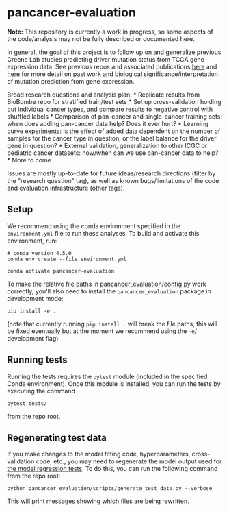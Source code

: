 # pancancer-evaluation

**Note:** This repository is currently a work in progress, so some aspects of
the code/analysis may not be fully described or documented here.

In general, the goal of this project is to follow up on and generalize previous
Greene Lab studies predicting driver mutation status from TCGA gene expression
data. See previous repos and associated publications
[here](https://github.com/greenelab/pancancer) and
[here](https://github.com/greenelab/biobombe) for more detail on past work and
biological significance/interpretation of mutation prediction from gene
expression.

Broad research questions and analysis plan:
    * Replicate results from BioBombe repo for stratified train/test sets
    * Set up cross-validation holding out individual cancer types, and compare
      results to negative control with shuffled labels
    * Comparison of pan-cancer and single-cancer training sets: when does adding
      pan-cancer data help? Does it ever hurt?
    * Learning curve experiments: Is the effect of added data dependent on the
      number of samples for the cancer type in question, or the label balance for
      the driver gene in question?
    * External validation, generalization to other ICGC or pediatric cancer
      datasets: how/when can we use pan-cancer data to help?
    * More to come

Issues are mostly up-to-date for future ideas/research directions (filter by
the "research question" tag), as well as known bugs/limitations of the code
and evaluation infrastructure (other tags).

## Setup

We recommend using the conda environment specified in the `environment.yml` file
to run these analyses. To build and activate this environment, run:

```shell
# conda version 4.5.0
conda env create --file environment.yml

conda activate pancancer-evaluation
```

To make the relative file paths in
[pancancer_evaluation/config.py](pancancer_evaluation/config.py) work correctly,
you'll also need to install the `pancancer_evaluation` package in development
mode:

```shell
pip install -e .
```

(note that currently running `pip install .` will break the file paths, this
will be fixed eventually but at the moment we recommend using the `-e`/
development flag)

## Running tests

Running the tests requires the `pytest` module (included in the specified
Conda environment). Once this module is installed, you can run the tests
by executing the command

```shell
pytest tests/
```

from the repo root.

## Regenerating test data

If you make changes to the model fitting code, hyperparameters, cross-validation
code, etc., you may need to regenerate the model output used for
[the model regression tests](tests/test_model.py). To do this, you can run
the following command from the repo root:

```shell
python pancancer_evaluation/scripts/generate_test_data.py --verbose
```

This will print messages showing which files are being rewritten.

